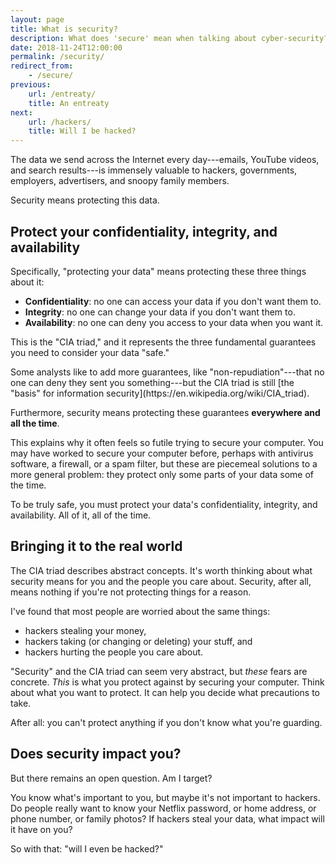 ```yaml
---
layout: page
title: What is security?
description: What does 'secure' mean when talking about cyber-security?
date: 2018-11-24T12:00:00
permalink: /security/
redirect_from:
    - /secure/
previous:
    url: /entreaty/
    title: An entreaty
next:
    url: /hackers/
    title: Will I be hacked?
---
```


The data we send across the Internet every day---emails, YouTube videos, and search results---is immensely valuable to hackers, governments, employers, advertisers, and snoopy family members.

Security means protecting this data.

## Protect your confidentiality, integrity, and availability

Specifically, "protecting your data" means protecting these three things about it:

* **Confidentiality**: no one can access your data if you don't want them to.
* **Integrity**: no one can change your data if you don't want them to.
* **Availability**: no one can deny you access to your data when you want it.

This is the "CIA triad," and it represents the three fundamental guarantees you need to consider your data "safe."

<aside class="sidenote">
Some analysts like to add more guarantees, like "non-repudiation"---that no one can deny they sent you something---but the CIA triad is still [the "basis" for information security](https://en.wikipedia.org/wiki/CIA_triad).
</aside>

Furthermore, security means protecting these guarantees **everywhere and all the time**.

This explains why it often feels so futile trying to secure your computer. You may have worked to secure your computer before, perhaps with antivirus software, a firewall, or a spam filter, but these are piecemeal solutions to a more general problem: they protect only some parts of your data some of the time.

To be truly safe, you must protect your data's confidentiality, integrity, and availability. All of it, all of the time.

## Bringing it to the real world

The CIA triad describes abstract concepts. It's worth thinking about what security means for you and the people you care about. Security, after all, means nothing if you're not protecting things for a reason.

I've found that most people are worried about the same things<!-- TODO cite folk models -->:

* hackers stealing your money,
* hackers taking (or changing or deleting) your stuff, and
* hackers hurting the people you care about.

"Security" and the CIA triad can seem very abstract, but *these* fears are concrete. *This* is what you protect against by securing your computer. Think about what you want to protect. It can help you decide what precautions to take.

After all: you can't protect anything if you don't know what you're guarding.

## Does security impact you?

But there remains an open question. Am I target?

You know what's important to you, but maybe it's not important to hackers. Do people really want to know your Netflix password, or home address, or phone number, or family photos? If hackers steal your data, what impact will it have on you?

So with that: "will I even be hacked?"